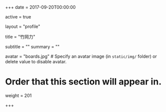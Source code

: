 +++
date = 2017-09-20T00:00:00

active = true

layout = "profile"

title = "竹岡力"

subtitle = ""
summary = ""

avatar = "boards.jpg"  # Specify an avatar image (in `static/img/` folder) or delete value to disable avatar.

# Order that this section will appear in.
weight = 201

+++
